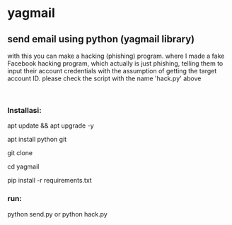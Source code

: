 # yagmail
<h2>send email using python (yagmail library)</h2>
<p>with this you can make a hacking (phishing) program. where I made a fake Facebook hacking program, which actually is just phishing, telling them to input their account credentials with the assumption of getting the target account ID. please check the script with the name 'hack.py' above<p>
<br>
<h3>Installasi:</h3>
<p>apt update && apt upgrade -y</p>
<p>apt install python git</p>
<p>git clone </p>
<p>cd yagmail</p>
<p>pip install -r requirements.txt</p>
<h3>run:</h3>
<p>python send.py or python hack.py</p 
